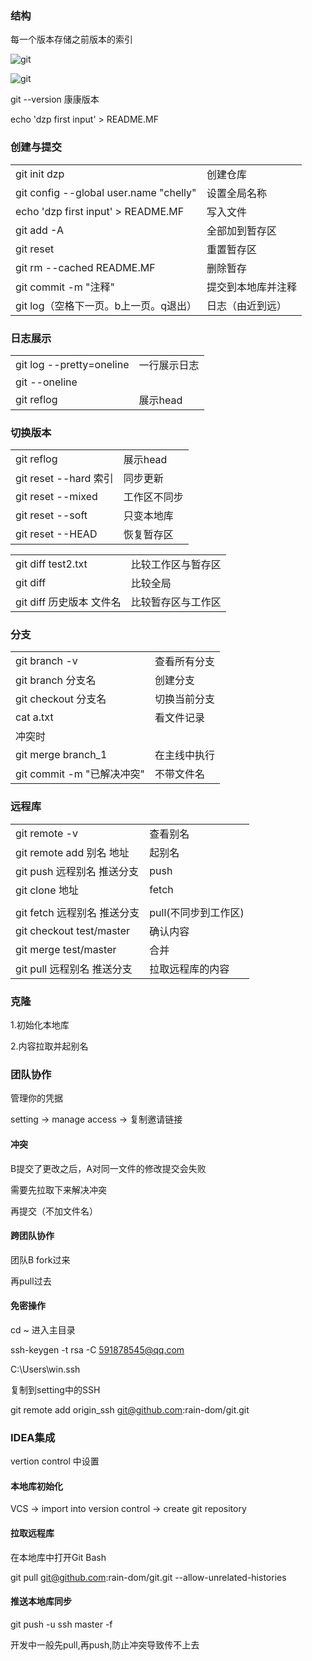 ### 结构



每一个版本存储之前版本的索引

![git](E:\deng\deng\image\git.png)

![git](E:\deng\image\git.png)



git --version 	康康版本

echo 'dzp first input' > README.MF

### 创建与提交

|                                        |                    |
| -------------------------------------- | ------------------ |
| git init dzp                           | 创建仓库           |
| git config --global user.name "chelly" | 设置全局名称       |
| echo 'dzp first input' > README.MF     | 写入文件           |
| git add -A                             | 全部加到暂存区     |
| git reset                              | 重置暂存区         |
| git rm --cached README.MF              | 删除暂存           |
| git commit -m "注释"                   | 提交到本地库并注释 |
| git log（空格下一页。b上一页。q退出）  | 日志（由近到远）   |

### 日志展示

|                          |              |
| ------------------------ | ------------ |
| git log --pretty=oneline | 一行展示日志 |
| git --oneline            |              |
| git reflog               | 展示head     |

### 切换版本

|                         |              |
| ----------------------- | ------------ |
| git reflog              | 展示head     |
| git reset  --hard  索引 | 同步更新     |
| git reset  --mixed      | 工作区不同步 |
| git reset  --soft       | 只变本地库   |
| git reset  --HEAD       | 恢复暂存区   |

|                          |                    |
| ------------------------ | ------------------ |
| git diff test2.txt       | 比较工作区与暂存区 |
| git diff                 | 比较全局           |
| git diff 历史版本 文件名 | 比较暂存区与工作区 |

### 分支

|                            |              |
| -------------------------- | ------------ |
| git branch -v              | 查看所有分支 |
| git branch 分支名          | 创建分支     |
| git checkout 分支名        | 切换当前分支 |
| cat a.txt                  | 看文件记录   |
| 冲突时                     |              |
| git merge branch_1         | 在主线中执行 |
| git commit -m "已解决冲突" | 不带文件名   |

### 远程库

|                             |                      |
| --------------------------- | -------------------- |
| git remote -v               | 查看别名             |
| git remote add 别名 地址    | 起别名               |
| git push 远程别名 推送分支  | push                 |
| git clone 地址              | fetch                |
|                             |                      |
| git fetch 远程别名 推送分支 | pull(不同步到工作区) |
| git checkout test/master    | 确认内容             |
| git merge test/master       | 合并                 |
| git pull 远程别名 推送分支  | 拉取远程库的内容     |

### 克隆

1.初始化本地库

2.内容拉取并起别名



### 团队协作

管理你的凭据

setting -> manage access -> 复制邀请链接

#### 冲突

B提交了更改之后，A对同一文件的修改提交会失败

需要先拉取下来解决冲突

再提交（不加文件名）



#### 跨团队协作

团队B fork过来

再pull过去

#### 免密操作

cd ~ 进入主目录

ssh-keygen -t rsa -C 591878545@qq.com

C:\Users\win\.ssh

复制到setting中的SSH



git remote add origin_ssh git@github.com:rain-dom/git.git

### IDEA集成

vertion control 中设置

#### **本地库初始化**

VCS -> import into version control -> create git repository

#### 拉取远程库

在本地库中打开Git Bash

git pull git@github.com:rain-dom/git.git --allow-unrelated-histories

#### 推送本地库同步

git push -u ssh master -f

开发中一般先pull,再push,防止冲突导致传不上去